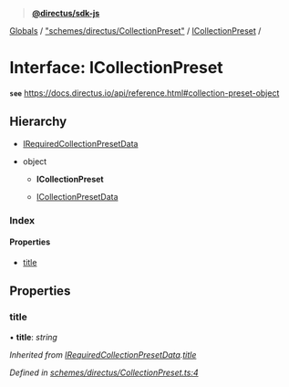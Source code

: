 > **[@directus/sdk-js](../README.md)**

[Globals](../README.md) / ["schemes/directus/CollectionPreset"](../modules/_schemes_directus_collectionpreset_.md) / [ICollectionPreset](_schemes_directus_collectionpreset_.icollectionpreset.md) /

# Interface: ICollectionPreset

**`see`** https://docs.directus.io/api/reference.html#collection-preset-object

## Hierarchy

* [IRequiredCollectionPresetData](_schemes_directus_collectionpreset_.irequiredcollectionpresetdata.md)

* object

  * **ICollectionPreset**

  * [ICollectionPresetData](_schemes_request_collection_.icollectionpresetdata.md)

### Index

#### Properties

* [title](_schemes_directus_collectionpreset_.icollectionpreset.md#title)

## Properties

###  title

• **title**: *string*

*Inherited from [IRequiredCollectionPresetData](_schemes_directus_collectionpreset_.irequiredcollectionpresetdata.md).[title](_schemes_directus_collectionpreset_.irequiredcollectionpresetdata.md#title)*

*Defined in [schemes/directus/CollectionPreset.ts:4](https://github.com/janbiasi/sdk-js/blob/6d04a0b/src/schemes/directus/CollectionPreset.ts#L4)*